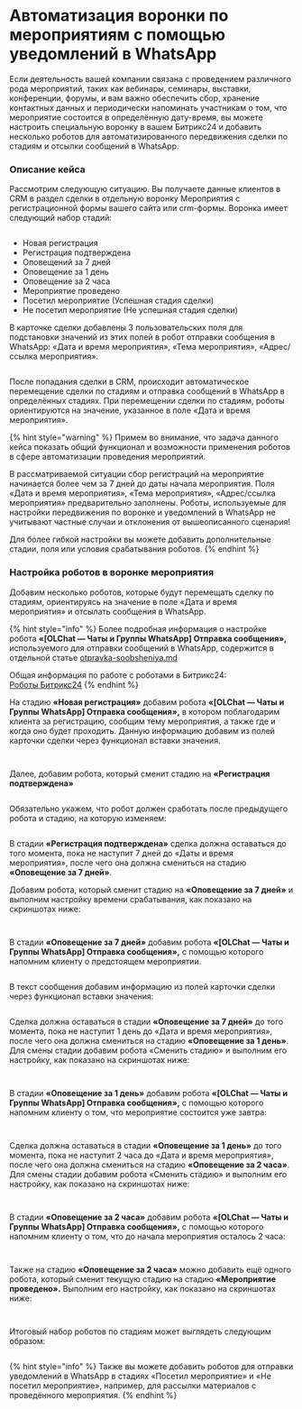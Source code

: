# Автоматизация воронки по мероприятиям с помощью уведомлений в WhatsApp

Если деятельность вашей компании связана с проведением различного рода мероприятий, таких как вебинары, семинары, выставки, конференции, форумы, и вам важно обеспечить сбор, хранение контактных данных и периодически напоминать участникам о том, что мероприятие состоится в определённую дату-время, вы можете настроить специальную воронку в вашем Битрикс24 и добавить несколько роботов для автоматизированного передвижения сделки по стадиям и отсылки сообщений в WhatsApp.

### Описание кейса

Рассмотрим следующую ситуацию. Вы получаете данные клиентов в CRM в раздел сделки в отдельную воронку Мероприятия с регистрационной формы вашего сайта или crm-формы. Воронка имеет следующий набор стадий:

<figure><img src="../../.gitbook/assets/image (302).png" alt=""><figcaption></figcaption></figure>

* Новая регистрация
* Регистрация подтверждена
* Оповещений за 7 дней
* Оповещение за 1 день
* Оповещение за 2 часа
* Мероприятие проведено
* Посетил мероприятие (Успешная стадия сделки)
* Не посетил мероприятие (Не успешная стадия сделки)

В карточке сделки добавлены 3 пользовательских поля для подстановки значений из этих полей в робот отправки сообщения в WhatsApp: «Дата и время мероприятия», «Тема мероприятия», «Адрес/ссылка мероприятия».

<figure><img src="../../.gitbook/assets/image (581).png" alt=""><figcaption></figcaption></figure>

После попадания сделки в CRM, происходит автоматическое перемещение сделки по стадиям и отправка сообщений в WhatsApp в определённых стадиях. При перемещении сделки по стадиям, роботы ориентируются на значение, указанное в поле «Дата и время мероприятия».

{% hint style="warning" %}
Примем во внимание, что задача данного кейса показать общий функционал и возможности применения роботов в сфере автоматизации проведения мероприятий.

В рассматриваемой ситуации сбор регистраций на мероприятие начинается более чем за 7 дней до даты начала мероприятия. Поля «Дата и время мероприятия», «Тема мероприятия», «Адрес/ссылка мероприятия» предварительно заполнены. Роботы, используемые для настройки передвижения по воронке и уведомлений в WhatsApp не учитывают частные случаи и отклонения от вышеописанного сценария!

Для более гибкой настройки вы можете добавить дополнительные стадии, поля или условия срабатывания роботов.
{% endhint %}

### Настройка роботов в воронке мероприятия

Добавим несколько роботов, которые будут перемещать сделку по стадиям, ориентируясь на значение в поле «Дата и время мероприятия» и отсылать сообщения в WhatsApp.

{% hint style="info" %}
Более подробная информация о настройке робота **«\[OLChat — Чаты и Группы WhatsApp] Отправка сообщения»,** используемого для отправки сообщений в WhatsApp, содержится в отдельной статье [otpravka-soobsheniya.md](../../roboty-i-aktiviti/roboty/otpravka-soobsheniya.md "mention")

Общая информация по работе с роботами в Битрикс24:\
[Роботы Битрикс24](https://helpdesk.bitrix24.ru/open/6908975/)
{% endhint %}

На стадию **«Новая регистрация»** добавим робота **«\[OLChat — Чаты и Группы WhatsApp] Отправка сообщения»,** в котором поблагодарим клиента за регистрацию, сообщим тему мероприятия, а также где и когда оно будет проходить. Данную информацию добавим из полей карточки сделки через функционал вставки значения.

<figure><img src="../../.gitbook/assets/image (337).png" alt=""><figcaption></figcaption></figure>

<figure><img src="../../.gitbook/assets/image (530).png" alt=""><figcaption></figcaption></figure>

Далее, добавим робота, который сменит стадию на **«Регистрация подтверждена»**

<figure><img src="../../.gitbook/assets/image (287).png" alt=""><figcaption></figcaption></figure>

Обязательно укажем, что робот должен сработать после предыдущего робота и стадию, на которую изменяем:

<figure><img src="../../.gitbook/assets/image (535).png" alt=""><figcaption></figcaption></figure>

В стадии **«Регистрация подтверждена»** сделка должна оставаться до того момента, пока не наступит 7 дней до «Даты и время мероприятия», после чего она должна смениться на стадию **«Оповещение за 7 дней»**.

Добавим робота, который сменит стадию на **«Оповещение за 7 дней»** и выполним настройку времени срабатывания, как показано на скриншотах ниже:

<figure><img src="../../.gitbook/assets/image (141).png" alt=""><figcaption></figcaption></figure>

<figure><img src="../../.gitbook/assets/image (344).png" alt=""><figcaption></figcaption></figure>

В стадии **«Оповещение за 7 дней»** добавим робота **«\[OLChat — Чаты и Группы WhatsApp] Отправка сообщения»,** с помощью которого напомним клиенту о предстоящем мероприятии.

<figure><img src="../../.gitbook/assets/image (327).png" alt=""><figcaption></figcaption></figure>

В текст сообщения добавим информацию из полей карточки сделки через функционал вставки значения:

<figure><img src="../../.gitbook/assets/image (779).png" alt=""><figcaption></figcaption></figure>

Сделка должна оставаться в стадии **«Оповещение за 7 дней»** до того момента, пока не наступит 1 день до «Дата и время мероприятия», после чего она должна смениться на стадию **«Оповещение за 1 день»**. Для смены стадии добавим робота «Сменить стадию» и выполним его настройку, как показано на скриншотах ниже:

<figure><img src="../../.gitbook/assets/image (205).png" alt=""><figcaption></figcaption></figure>

<figure><img src="../../.gitbook/assets/image (155).png" alt=""><figcaption></figcaption></figure>

В стадии **«Оповещение за 1 день»** добавим робота **«\[OLChat — Чаты и Группы WhatsApp] Отправка сообщения»,** с помощью которого напомним клиенту о том, что мероприятие состоится уже завтра:

<figure><img src="../../.gitbook/assets/image (611).png" alt=""><figcaption></figcaption></figure>

<figure><img src="../../.gitbook/assets/image (767).png" alt=""><figcaption></figcaption></figure>

Сделка должна оставаться в стадии **«Оповещение за 1 день»** до того момента, пока не наступит 2 часа до «Дата и время мероприятия», после чего она должна смениться на стадию **«Оповещение за 2 часа»**. Для смены стадии добавим робота «Сменить стадию» и выполним его настройку, как показано на скриншотах ниже:

<figure><img src="../../.gitbook/assets/image (154).png" alt=""><figcaption></figcaption></figure>

<figure><img src="../../.gitbook/assets/image (300).png" alt=""><figcaption></figcaption></figure>

В стадии **«Оповещение за 2 часа»** добавим робота **«\[OLChat — Чаты и Группы WhatsApp] Отправка сообщения»,** с помощью которого напомним клиенту о том, что до начала мероприятия осталось 2 часа:

<figure><img src="../../.gitbook/assets/image (168).png" alt=""><figcaption></figcaption></figure>

<figure><img src="../../.gitbook/assets/image (311).png" alt=""><figcaption></figcaption></figure>

Также на стадию **«Оповещение за 2 часа»** можно добавить ещё одного робота, который сменит текущую стадию на стадию **«Мероприятие проведено».** Выполним его настройку, как показано на скриншотах ниже:

<figure><img src="../../.gitbook/assets/image (360).png" alt=""><figcaption></figcaption></figure>

<figure><img src="../../.gitbook/assets/image (543).png" alt=""><figcaption></figcaption></figure>

Итоговый набор роботов по стадиям может выглядеть следующим образом:

<figure><img src="../../.gitbook/assets/image (455).png" alt=""><figcaption></figcaption></figure>

{% hint style="info" %}
Также вы можете добавить роботов для отправки уведомлений в WhatsApp в стадиях «Посетил мероприятие» и «Не посетил мероприятие», например, для рассылки материалов с проведённого мероприятия.
{% endhint %}
